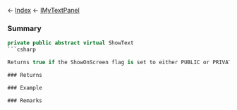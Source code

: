 ← [Index](Api-Index) ← [IMyTextPanel](Sandbox.ModAPI.Ingame.IMyTextPanel)

### Summary

```csharp
private public abstract virtual ShowText
```csharp

Returns true if the ShowOnScreen flag is set to either PUBLIC or PRIVATE

### Returns

### Example

### Remarks

